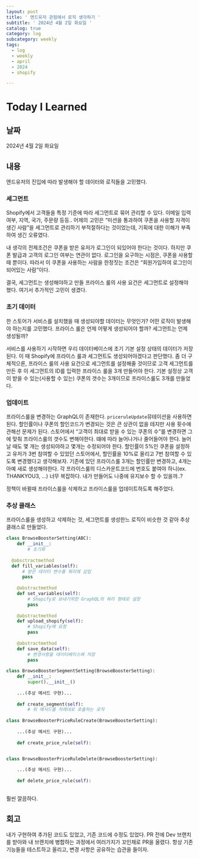 ```yaml
---
layout: post
title: ' 엔드유저 관점에서 로직 생각하기 '
subtitle: ' 2024년 4월 2일 화요일 '
catalog: true
category: log
subcategory: weekly
tags:
  - log
  - weekly
  - april
  - 2024
  - shopify

---
```


# Today I Learned

## 날짜

2024년 4월 2일 화요일

## 내용

엔드유저의 진입에 따라 발생해야 할 데이터와 로직들을 고민했다.

### 세그먼트

 Shopify에서 고객들을 특정 기준에 따라 세그먼트로 묶어 관리할 수 있다. 이메일 입력 여부, 지역, 국가, 주문량 등등.. 어제의 고민은 “미션을 통과하여 쿠폰을 사용할 자격이 생긴 사람”을 세그먼트로 관리하기 부적절하다는 것이었는데, 기획에 대한 이해가 부족하여 생긴 오류였다.

 내 생각의 전제조건은 쿠폰을 받은 유저가 로그인이 되있어야 한다는 것이다. 하지만 쿠폰 발급과 고객의 로그인 여부는 연관이 없다. 로그인을 요구하는 시점은, 쿠폰을 사용할 때 뿐이다. 따라서 이 쿠폰을 사용하는 사람을 한정짓는 조건은 “회원가입하여 로그인이 되어있는 사람”이다. 

 결국, 세그먼트는 생성해야하고 만들 프라이스 룰의 사용 요건은 세그먼트로 설정해야 했다. 여기서 추가적인 고민이 생겼다.

### 초기 데이터

 한 스토어가 서비스를 설치했을 때 생성되야할 데이터는 무엇인가? 어떤 로직이 발생해야 하는지를 고민했다. 프라이스 룰은 언제 어떻게 생성되어야 할까? 세그먼트는 언제 생성될까?

 서비스를 사용하기 시작하면 우리 데이터베이스에 초기 기본 설정 상태의 데이터가 저장된다. 이 때 Shopify에 프라이스 룰과 세그먼트도 생성되어야겠다고 판단했다. 좀 더 구체적으론, 프라이스 룰의 사용 요건으로 세그먼트를 설정해줄 것이므로 고객 세그먼트를 만든 후 이 세그먼트의 ID를 입력한 프라이스 룰을 3개 만들어야 한다. 기본 설정상 고객이 받을 수 있는(사용할 수 있는) 쿠폰의 갯수는 3개이므로 프라이스룰도 3개를 만들었다.

### 업데이트

프라이스룰을 변경하는 GraphQL이 존재한다. `priceruleUpdate`뮤테이션을 사용하면 된다. 할인률이나 쿠폰의 할인코드가 변경되는 것은 큰 상관이 없을 테지만 사용 횟수에 관해선 문제가 된다. 스토어에서 “고객이 최대로 받을 수 있는 쿠폰의 수”를 변경하면 그에 맞춰 프라이스룰의 갯수도 변해야한다. 떄에 따라 늘어나거나 줄어들어야 한다. 늘어날 때도 몇 개는 생성되야하고 몇개는 수정되어야 한다. 할인률이 5%인 쿠폰을 설정하고 유저가 3번 참여할 수 있었던 스토어에서, 할인률을 10%로 올리고 7번 참여할 수 있도록 변경했다고 생각해보자. 기존에 있던 프라이스룰 3개는 할인률만 변경하고, 4개는 아예 새로 생성해야한다. 각 프라이스룰의 디스카운트코드에 번호도 붙여야 하니(ex. THANKYOU3, …) 너무 복잡하다. 내가 만들어도 나중에 유지보수 할 수 있을까..?

 정책이 바뀔때 프라이스룰을 삭제하고 프라이스룰을 업데이트하도록 해주었다. 

### 추상 클래스

프라이스룰을 생성하고 삭제하는 것, 세그먼트를 생성한느 로직이 비슷한 것 같아 추상 클래스로 만들었다.

```python
class BrowseBoosterSetting(ABC):
	def __init__:
		# 초기화
		
  @absctractmethod
  def fill_variables(self):
	  # 받은 데이터 변수를 쿼리에 삽입
	  pass
	  
	@abstractmethod
	def set_variables(self):
		# Shopify로 보내기위한 GraphQL의 쿼리 형태로 설정 
		pass
		
	@abstractmethod
	def upload_shopify(self):
		# Shopify에 요청
		pass
		
	@abstractmethod
	def save_data(self):
		# 변경사항을 데이터베이스에 저장
		pass
		
class BrowseBoosterSegmentSetting(BrowseBoosterSetting):
	def __init__:
		super().__init__()
		
	...(추상 메서드 구현)...
	
	def create_segment(self):
		# 위 메서드를 차례대로 호출하는 로직
		
class BrowseBoosterPriceRuleCreate(BrowseBoosterSetting):
	
	...(추상 메서드 구현)...
	
	def create_price_rule(self):
	

class BrowseBoosterPriceRuleDelete(BrowseBoosterSetting):

	...(추상 메서드 구현)...
	
	def delete_price_rule(self):
	
```

훨씬 깔끔하다.

## 회고

내가 구현하여 추가된 코드도 있었고, 기존 코드에 수정도 있었다. PR 전에 Dev 브랜치를 받아와 내 브랜치에 병합하는 과정에서 여러가지가 꼬인채로 PR을 올렸다. 항상 기존 기능들을 테스트하고 올리고, 변경 사항은 공유하는 습관을 들이자.